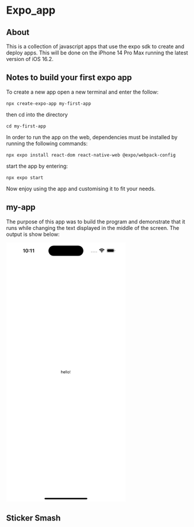 # Expo_app
## About 
This is a collection of javascript apps that use the expo sdk to create and deploy apps. This will be done on the iPhone 14 Pro Max running the latest version of iOS 16.2.
## Notes to build your first expo app
To create a new app open a new terminal and enter the follow:
```
npx create-expo-app my-first-app
```
then cd into the directory
```
cd my-first-app
```
In order to run the app on the web, dependencies must be installed by running the following commands:
```
npx expo install react-dom react-native-web @expo/webpack-config
```
start the app by entering:
```
npx expo start 
```
Now enjoy using the app and customising it to fit your needs.
## my-app
The purpose of this app was to build the program and demonstrate that it runs while changing the text displayed in the middle of the screen. The output is show below:

<img src="https://github.com/AndrewFelton23/Expo_app/blob/d1676b638ce58735c8ceaf7cf1bfd65522006155/Resources/myapp.png" height="699" width="322.5">

## Sticker Smash 




